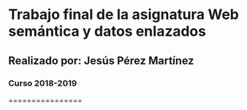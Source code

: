 # Trabajo final de la asignatura Web semántica y datos enlazados
## Realizado por: Jesús Pérez Martínez
### Curso 2018-2019
================
